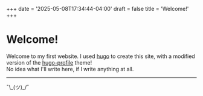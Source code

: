 +++
date = '2025-05-08T17:34:44-04:00'
draft = false
title = 'Welcome!'
+++

# Welcome!

Welcome to my first website. I used [hugo](https://gohugo.io/) to create this site, with a modified version of the [hugo-profile](https://github.com/gurusabarish/hugo-profile) theme!  
No idea what I'll write here, if I write anything at all. 

--- 

¯\\\_(ツ)\_/¯
